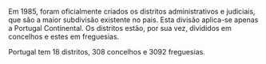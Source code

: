 Em 1985, foram oficialmente criados os distritos administrativos e judiciais, que são a maior subdivisão existente no pais. Esta divisão aplica-se apenas a Portugal Continental.
Os distritos estão, por sua vez, divididos em concelhos e estes em freguesias.

Portugal tem 18 distritos, 308 concelhos e 3092 freguesias.